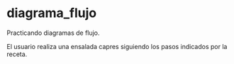 # diagrama_flujo

Practicando diagramas de flujo.

El usuario realiza una ensalada capres siguiendo los pasos indicados por la receta.


